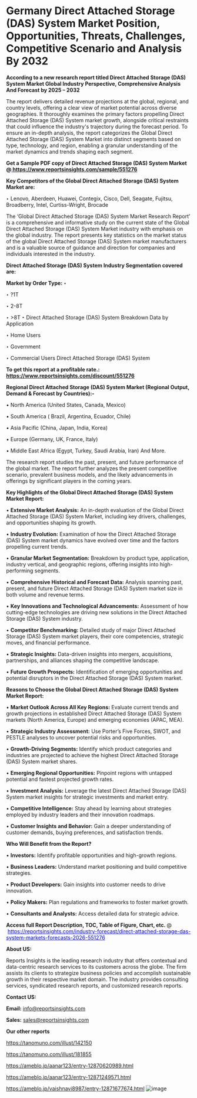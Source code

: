 # Germany Direct Attached Storage (DAS) System Market Position, Opportunities, Threats, Challenges, Competitive Scenario and Analysis By 2032

<strong>According to a new research report titled Direct Attached Storage (DAS) System Market Global Industry Perspective, Comprehensive Analysis And Forecast by 2025 – 2032</strong>

The report delivers detailed revenue projections at the global, regional, and country levels, offering a clear view of market potential across diverse geographies. It thoroughly examines the primary factors propelling Direct Attached Storage (DAS) System market growth, alongside critical restraints that could influence the industry's trajectory during the forecast period. To ensure an in-depth analysis, the report categorizes the Global Direct Attached Storage (DAS) System Market into distinct segments based on type, technology, and region, enabling a granular understanding of the market dynamics and trends shaping each segment.

<strong>Get a Sample PDF copy of Direct Attached Storage (DAS) System Market </strong><strong>@<a href=https://www.reportsinsights.com/sample/551276 style=color:#0000ff;> https://www.reportsinsights.com/sample/551276</a></strong></font>

<strong>Key Competitors of the Global Direct Attached Storage (DAS) System Market are:</strong>

‣ Lenovo, Aberdeen, Huawei, Contegix, Cisco, Dell, Seagate, Fujitsu, Broadberry, Intel, Curtiss-Wright, Brocade

The ‘Global Direct Attached Storage (DAS) System Market Research Report’ is a comprehensive and informative study on the current state of the Global Direct Attached Storage (DAS) System Market industry with emphasis on the global industry. The report presents key statistics on the market status of the global Direct Attached Storage (DAS) System market manufacturers and is a valuable source of guidance and direction for companies and individuals interested in the industry.

<strong>Direct Attached Storage (DAS) System Industry Segmentation covered are:</strong>

<strong>Market by Order Type: </strong>
‣ 

‣ ?1T

‣ 2-8T

‣ >8T
‣ Direct Attached Storage (DAS) System Breakdown Data by Application

‣ Home Users

‣ Government

‣ Commercial Users
Direct Attached Storage (DAS) System

<strong>To get this report at a profitable rate.: <a href=https://www.reportsinsights.com/discount/551276 style=color:#0000ff;>https://www.reportsinsights.com/discount/551276</a></strong></font>

<strong>Regional Direct Attached Storage (DAS) System Market (Regional Output, Demand &amp; Forecast by Countries):-</strong>

• North America (United States, Canada, Mexico)

• South America ( Brazil, Argentina, Ecuador, Chile)

• Asia Pacific (China, Japan, India, Korea)

• Europe (Germany, UK, France, Italy)

• Middle East Africa (Egypt, Turkey, Saudi Arabia, Iran) And More.

The research report studies the past, present, and future performance of the global market. The report further analyzes the present competitive scenario, prevalent business models, and the likely advancements in offerings by significant players in the coming years.

<strong>Key Highlights of the Global Direct Attached Storage (DAS) System Market Report:</strong>

• <strong>Extensive Market Analysis:</strong> An in-depth evaluation of the Global Direct Attached Storage (DAS) System Market, including key drivers, challenges, and opportunities shaping its growth.

• <strong>Industry Evolution:</strong> Examination of how the Direct Attached Storage (DAS) System market dynamics have evolved over time and the factors propelling current trends.

• <strong>Granular Market Segmentation:</strong> Breakdown by product type, application, industry vertical, and geographic regions, offering insights into high-performing segments.

• <strong>Comprehensive Historical and Forecast Data:</strong> Analysis spanning past, present, and future Direct Attached Storage (DAS) System market size in both volume and revenue terms.

• <strong>Key Innovations and Technological Advancements:</strong> Assessment of how cutting-edge technologies are driving new solutions in the Direct Attached Storage (DAS) System industry.

• <strong>Competitor Benchmarking:</strong> Detailed study of major Direct Attached Storage (DAS) System market players, their core competencies, strategic moves, and financial performance.

• <strong>Strategic Insights:</strong> Data-driven insights into mergers, acquisitions, partnerships, and alliances shaping the competitive landscape.

• <strong>Future Growth Prospects:</strong> Identification of emerging opportunities and potential disruptors in the Direct Attached Storage (DAS) System market.

<strong>Reasons to Choose the Global Direct Attached Storage (DAS) System Market Report:</strong>

• <strong>Market Outlook Across All Key Regions:</strong> Evaluate current trends and growth projections in established Direct Attached Storage (DAS) System markets (North America, Europe) and emerging economies (APAC, MEA).

• <strong>Strategic Industry Assessment:</strong> Use Porter’s Five Forces, SWOT, and PESTLE analyses to uncover potential risks and opportunities.

• <strong>Growth-Driving Segments:</strong> Identify which product categories and industries are projected to achieve the highest Direct Attached Storage (DAS) System market shares.

• <strong>Emerging Regional Opportunities:</strong> Pinpoint regions with untapped potential and fastest projected growth rates.

• <strong>Investment Analysis:</strong> Leverage the latest Direct Attached Storage (DAS) System market insights for strategic investments and market entry.

• <strong>Competitive Intelligence:</strong> Stay ahead by learning about strategies employed by industry leaders and their innovation roadmaps.

• <strong>Customer Insights and Behavior:</strong> Gain a deeper understanding of customer demands, buying preferences, and satisfaction trends.

<strong>Who Will Benefit from the Report?</strong>

• <strong>Investors:</strong> Identify profitable opportunities and high-growth regions.

• <strong>Business Leaders:</strong> Understand market positioning and build competitive strategies.

• <strong>Product Developers:</strong> Gain insights into customer needs to drive innovation.

• <strong>Policy Makers:</strong> Plan regulations and frameworks to foster market growth.

• <strong>Consultants and Analysts:</strong> Access detailed data for strategic advice.
</ul>
<strong>Access full Report Description, TOC, Table of Figure, Chart, etc. </strong>@  <a href=https://reportsinsights.com/industry-forecast/direct-attached-storage-das-system-markets-forecasts-2026-551276 style=color:#0000ff;>https://reportsinsights.com/industry-forecast/direct-attached-storage-das-system-markets-forecasts-2026-551276</a></font>

<strong><strong>About US</strong>:</strong>

Reports Insights is the leading research industry that offers contextual and data-centric research services to its customers across the globe. The firm assists its clients to strategize business policies and accomplish sustainable growth in their respective market domain. The industry provides consulting services, syndicated research reports, and customized research reports.

<strong>Contact US:</strong>

<p class=""""><b>Email:</b> <a href=mailto:info@reportsinsights.com>info@reportsinsights.com</a></p>
<p class=""""><b>Sales:</b> <a href=mailto:sales@reportsinsights.com>sales@reportsinsights.com</a></p>

<strong>Our other reports</strong>

<a href=https://tanomuno.com/illust/142150>https://tanomuno.com/illust/142150</a>

<a href=https://tanomuno.com/illust/181855>https://tanomuno.com/illust/181855</a>

<a href=https://ameblo.jp/aanar123/entry-12870620989.html>https://ameblo.jp/aanar123/entry-12870620989.html</a>

<a href=https://ameblo.jp/aanar123/entry-12871249571.html>https://ameblo.jp/aanar123/entry-12871249571.html</a>

<a href=https://ameblo.jp/vaishnavi8987/entry-12871677674.html>https://ameblo.jp/vaishnavi8987/entry-12871677674.html</a>
![image](https://github.com/user-attachments/assets/94b257d6-a17b-4511-841d-4b15af4fa643)

